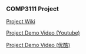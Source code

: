 ### COMP3111 Project


[Project Wiki](https://github.com/comp3111-spring2014/CostBox/wiki)

[Project Demo Video (Youtube)](https://www.youtube.com/watch?v=VpiBVeqWc_U)

[Project Demo Video (优酷)](http://v.youku.com/v_show/id_XNzA5MzYzODcy.html)